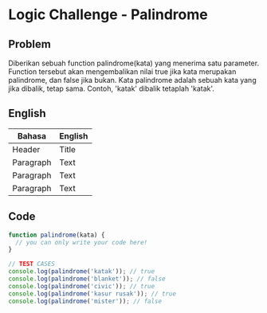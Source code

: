 # Logic Challenge - Palindrome

## Problem

Diberikan sebuah function palindrome(kata) yang menerima satu parameter. Function tersebut akan mengembalikan nilai true jika kata merupakan palindrome, dan false jika bukan. Kata palindrome adalah sebuah kata yang jika dibalik, tetap sama. Contoh, 'katak' dibalik tetaplah 'katak'.

## English

|   Bahasa           | English     |
| -----------        | ----------- |
| Header             | Title       |
| Paragraph          | Text        |
| Paragraph          | Text        |
| Paragraph          | Text        |




## Code

```JavaScript
function palindrome(kata) {
  // you can only write your code here!
}

// TEST CASES
console.log(palindrome('katak')); // true
console.log(palindrome('blanket')); // false
console.log(palindrome('civic')); // true
console.log(palindrome('kasur rusak')); // true
console.log(palindrome('mister')); // false
```